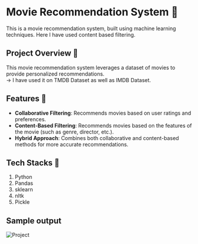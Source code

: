 # Movie Recommendation System 🎥

This is a movie recommendation system, built using machine learning techniques. Here I have used content based filtering.

## Project Overview 📃

This movie recommendation system leverages a dataset of movies to provide personalized recommendations.<br>
-> I have used it on TMDB Dataset as well as IMDB Dataset.

## Features 🛫
- **Collaborative Filtering**: Recommends movies based on user ratings and preferences.
- **Content-Based Filtering**: Recommends movies based on the features of the movie (such as genre, director, etc.).
- **Hybrid Approach**: Combines both collaborative and content-based methods for more accurate recommendations.

## Tech Stacks 🚀
<ol>
  <li>Python</li>
  <li>Pandas</li>
  <li>sklearn</li>
  <li>nltk</li>  
  <li>Pickle</li>
</ol>

## Sample output

![Project ](https://github.com/user-attachments/assets/3d7d3d35-4261-4caf-8c30-f7c4ce17004e)
